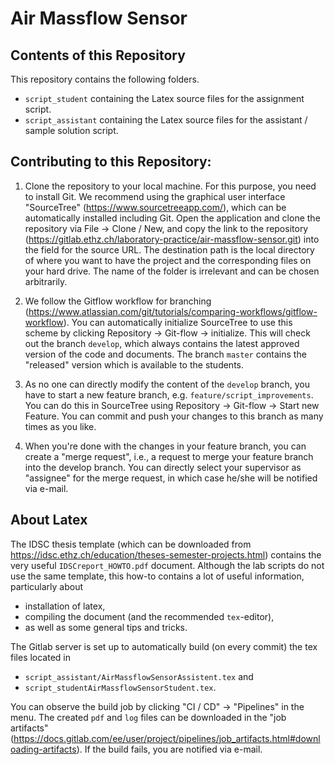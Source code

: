 # Air Massflow Sensor

## Contents of this Repository

This repository contains the following folders.
- `script_student` containing the Latex source files for the assignment script.
- `script_assistant` containing the Latex source files for the assistant / sample solution script.

## Contributing to this Repository:

1. Clone the repository to your local machine.
For this purpose, you need to install Git.
We recommend using the graphical user interface "SourceTree" (https://www.sourcetreeapp.com/), which can be automatically installed including Git.
Open the application and clone the repository via File -> Clone / New, and copy the link to the repository (https://gitlab.ethz.ch/laboratory-practice/air-massflow-sensor.git) into the field for the source URL.
The destination path is the local directory of where you want to have the project and the corresponding files on your hard drive.
The name of the folder is irrelevant and can be chosen arbitrarily.

2. We follow the Gitflow workflow for branching (https://www.atlassian.com/git/tutorials/comparing-workflows/gitflow-workflow).
You can automatically initialize SourceTree to use this scheme by clicking Repository -> Git-flow -> initialize.
This will check out the branch `develop`, which always contains the latest approved version of the code and documents.
The branch `master` contains the "released" version which is available to the students.

3. As no one can directly modify the content of the `develop` branch, you have to start a new feature branch, e.g. `feature/script_improvements`.
You can do this in SourceTree using Repository -> Git-flow -> Start new Feature.
You can commit and push your changes to this branch as many times as you like.

4. When you're done with the changes in your feature branch, you can create a "merge request", i.e., a request to merge your feature branch into the develop branch.
You can directly select your supervisor as "assignee" for the merge request, in which case he/she will be notified via e-mail.

## About Latex

The IDSC thesis template (which can be downloaded from https://idsc.ethz.ch/education/theses-semester-projects.html) contains the very useful `IDSCreport_HOWTO.pdf` document.
Although the lab scripts do not use the same template, this how-to contains a lot of useful information, particularly about
- installation of latex,
- compiling the document (and the recommended `tex`-editor),
- as well as some general tips and tricks.

The Gitlab server is set up to automatically build (on every commit) the tex files located in 
- `script_assistant/AirMassflowSensorAssistent.tex` and 
- `script_studentAirMassflowSensorStudent.tex`.

You can observe the build job by clicking "CI / CD" -> "Pipelines" in the menu.
The created `pdf` and `log` files can be downloaded in the "job artifacts" (https://docs.gitlab.com/ee/user/project/pipelines/job_artifacts.html#downloading-artifacts).
If the build fails, you are notified via e-mail.
